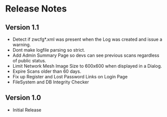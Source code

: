 # Release Notes

## Version 1.1
 * Detect if zwcfg*.xml was present when the Log was created and issue a warning.
 * Dont make logfile parsing so strict. 
 * Add Admin Summary Page so devs can see previous scans regardless of public status.
 * Limit Network Mesh Image Size to 600x600 when displayed in a Dialog.
 * Expire Scans older than 60 days.
 * Fix up Register and Lost Password Links on Login Page
 * FileSystem and DB Integrity Checker

## Version 1.0

 * Initial Release